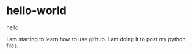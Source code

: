 # hello-world

hello

I am starting to learn how to use github.
I am doing it to post my python files.
